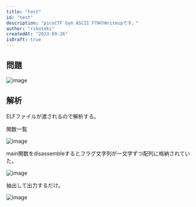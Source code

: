 ```yaml
---
title: "test"
id: "test"
description: "picoCTF Gym ASCII FTWのWriteupです。"
author: "rikoteki"
createdAt: "2023-09-26"
isDraft: true
---
```


## 問題

![image](https://github.com/r1k0t3k1/note/assets/57973603/66bf871c-c332-43b2-b330-e66ceb5a0aa8)

## 解析

ELFファイルが渡されるので解析する。

関数一覧

![image](https://github.com/r1k0t3k1/note/assets/57973603/5c0956e2-6a26-4b24-bc7a-4e665a65d2c6)

main関数をdisassembleするとフラグ文字列が一文字ずつ配列に格納されていた。

![image](https://github.com/r1k0t3k1/note/assets/57973603/641e627e-bdcf-440e-bccb-df87bae98d33)

抽出して出力するだけ。

![image](https://github.com/r1k0t3k1/note/assets/57973603/fb7b06b9-d648-4fdd-9860-e302b2aa6d7b)

